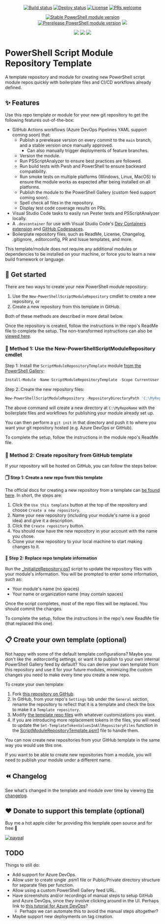 <p align="center">
  <a href="https://github.com/deadlydog/PowerShell.ScriptModuleRepositoryTemplate/actions/workflows/build-and-test-powershell-module.yml"><img alt="Build status" src="https://github.com/deadlydog/PowerShell.ScriptModuleRepositoryTemplate/actions/workflows/build-and-test-powershell-module.yml/badge.svg"></a>
  <a href="https://github.com/deadlydog/PowerShell.ScriptModuleRepositoryTemplate/actions/workflows/build-test-and-deploy-powershell-module.yml"><img alt="Deploy status" src="https://github.com/deadlydog/PowerShell.ScriptModuleRepositoryTemplate/actions/workflows/build-test-and-deploy-powershell-module.yml/badge.svg"></a>
  <a href="https://github.com/deadlydog/PowerShell.ScriptModuleRepositoryTemplate/blob/main/License.md"><img alt="License" src="https://img.shields.io/github/license/deadlydog/PowerShell.ScriptModuleRepositoryTemplate.svg"></a>
  <a href="https://github.com/deadlydog/PowerShell.ScriptModuleRepositoryTemplate/blob/main/docs/Contributing.md"><img alt="PRs welcome" src="https://img.shields.io/badge/PRs-welcome-brightgreen.svg"></a>
</p>

<p align="center">
  <a href="https://www.powershellgallery.com/packages/ScriptModuleRepositoryTemplate"><img alt="Stable PowerShell module version" src="https://img.shields.io/powershellgallery/v/ScriptModuleRepositoryTemplate.svg"></a>
  <a href="https://www.powershellgallery.com/packages/ScriptModuleRepositoryTemplate"><img alt="Prerelease PowerShell module version" src="https://img.shields.io/powershellgallery/vpre/ScriptModuleRepositoryTemplate.svg?include_prereleases&label=powershell%20gallery%20prerelease&colorB=yellow"></a>
  <a href="https://www.powershellgallery.com/packages/ScriptModuleRepositoryTemplate"><img src="https://img.shields.io/powershellgallery/dt/ScriptModuleRepositoryTemplate.svg"></a>
</p>

<p align="center">
  <!-- Must add 'Windows', 'MacOS', and 'Linux' to the module manifest tags for them to show up on the Platforms badge. -->
  <img src="https://img.shields.io/powershellgallery/p/ScriptModuleRepositoryTemplate.svg">
  <img src="https://img.shields.io/github/languages/top/deadlydog/PowerShell.ScriptModuleRepositoryTemplate.svg">
  <img src="https://img.shields.io/github/languages/code-size/deadlydog/PowerShell.ScriptModuleRepositoryTemplate.svg">
</p>

# PowerShell Script Module Repository Template

A template repository and module for creating new PowerShell script module repos quickly with boilerplate files and CI/CD workflows already defined.

## ✨ Features

Use this repo template or module for your new git repository to get the following features out-of-the-box:

- GitHub Actions workflows (Azure DevOps Pipelines YAML support coming soon) that:
  - Publish a prerelease version on every commit to the `main` branch, and a stable version once manually approved.
    - Can also manually trigger deployments of feature branches.
  - Version the module.
  - Run PSScriptAnalyzer to ensure best practices are followed.
  - Run build tests with Pwsh and PowerShell to ensure backward compatibility.
  - Run smoke tests on multiple platforms (Windows, Linux, MacOS) to ensure the module works as expected after being installed on all platforms.
  - Publish the module to the PowerShell Gallery (custom feed support coming soon).
  - Spell check all files in the repository.
  - Display test code coverage results on PRs.
- Visual Studio Code tasks to easily run Pester tests and PSScriptAnalyzer locally.
- A `.devcontainer` for use with Visual Studio Code's [Dev Containers extension](https://marketplace.visualstudio.com/items?itemName=ms-vscode-remote.remote-containers) and [GitHub Codespaces](https://github.com/features/codespaces).
- Boilerplate repository files, such as ReadMe, License, Changelog, .gitignore, .editorconfig, PR and Issue templates, and more.

This template/module does not require any additional modules or dependencies to be installed on your machine, or force you to learn a new build framework or language.

## 🚀 Get started

There are two ways to create your new PowerShell module repository:

1. Use the `New-PowerShellScriptModuleRepository` cmdlet to create a new repository, or
1. Create a new repository from this template in GitHub.

Both of these methods are described in more detail below.

Once the repository is created, follow the instructions in the repo's ReadMe file to complete the setup.
The non-transformed instructions can also be [viewed here](/src/ScriptModuleRepositoryTemplate/TemplateRepoFiles/ReadMe.md).

### 📂 Method 1: Use the New-PowerShellScriptModuleRepository cmdlet

Step 1: Install the `ScriptModuleRepositoryTemplate` module [from the PowerShell Gallery](https://www.powershellgallery.com/packages/ScriptModuleRepositoryTemplate):

```powershell
Install-Module -Name ScriptModuleRepositoryTemplate -Scope CurrentUser
```

Step 2: Create the new repository files:

```powershell
New-PowerShellScriptModuleRepository -RepositoryDirectoryPath 'C:\MyRepoName' -ModuleName 'MyModuleName' -OrganizationName 'My Name'
```

The above command will create a new directory at `C:\MyRepoName` with the boilerplate files and workflows for publishing your module already set up.

You can then perform a `git init` in that directory and push it to where you want your git repository hosted (e.g. Azure DevOps or GitHub).

To complete the setup, follow the instructions in the module repo's ReadMe file.

### 📄 Method 2: Create repository from GitHub template

If your repository will be hosted on GitHub, you can follow the steps below:

#### 🗍 Step 1: Create a new repo from this template

The official docs for creating a new repository from a template can [be found here](https://docs.github.com/en/repositories/creating-and-managing-repositories/creating-a-repository-from-a-template).
In short, the steps are:

1. Click the `Use this template` button at the top of the repository and choose `Create a new repository`.
1. Name your new repository (including your module's name is a good idea) and give it a description.
1. Click the `Create repository` button.
1. You should now have the new repository in your account with the name you chose.
1. Clone your new repository to your local machine to start making changes to it.

#### 🤖 Step 2: Replace repo template information

Run the [_InitializeRepository.ps1](/_InitializeRepository.ps1) script to update the repository files with your module's information.
You will be prompted to enter some information, such as:

- Your module's name (no spaces)
- Your name or organization name (may contain spaces)

Once the script completes, most of the repo files will be replaced.
You should commit the changes.

To complete the setup, follow the instructions in the repo's new ReadMe file (that replaced this one).

## 📋 Create your own template (optional)

Not happy with some of the default template configurations?
Maybe you don't like the .editorconfig settings, or want it to publish to your own internal PowerShell Gallery feed by default?
You can derive your own template from this repository and use it for your future modules, minimizing the custom changes you need to make every time you create a new repo.

To create your own template:

1. Fork [this repository on GitHub](https://github.com/deadlydog/PowerShell.ScriptModuleRepositoryTemplate).
1. In GitHub, from your repo's `Settings` tab under the `General` section, rename the repository to reflect that it is a template and check the box to make it a `Template repository`.
1. Modify [the template repo files](/src/ScriptModuleRepositoryTemplate/TemplateRepoFiles/) with whatever customizations you want.
1. If you are introducing more replacement tokens in the files, you will need to update the `Set-TemplateTokenValuesInAllRepositoryFiles` function in the [ScriptModuleRepositoryTemplate.psm1](/src/ScriptModuleRepositoryTemplate/ScriptModuleRepositoryTemplate.psm1) file to handle them.

You can now create new repositories from your GitHub template in the same way you would use this one.

If you want to be able to create new repositories from a module, you will need to publish your module under a different name.

## ⏪ Changelog

See what's changed in the template and module over time by viewing [the changelog](Changelog.md).

## ❤ Donate to support this template (optional)

Buy me a hot apple cider for providing this template open source and for free 🙂

[![paypal](https://www.paypalobjects.com/en_US/i/btn/btn_donateCC_LG.gif)](https://www.paypal.com/cgi-bin/webscr?cmd=_s-xclick&hosted_button_id=5MWSTSXNYEJWW)

## TODO

Things to still do:

- Add support for Azure DevOps.
- Allow user to create single .psm1 file or Public/Private directory structure for separate files per function.
- Allow using a custom PowerShell Gallery feed URL.
- Have screenshots and/or recordings of manual steps to setup GitHub and Azure DevOps, since they involve clicking around in the UI.
  Perhaps link to [this tutorial for Azure DevOps](https://dev.to/olalekan_oladiran_d74b7a6/how-to-enable-continuous-integration-with-azure-pipelines-1doi)?
  - Perhaps we can automate this to avoid the manual steps altogether?
- Maybe support new deployments on tag creation.
